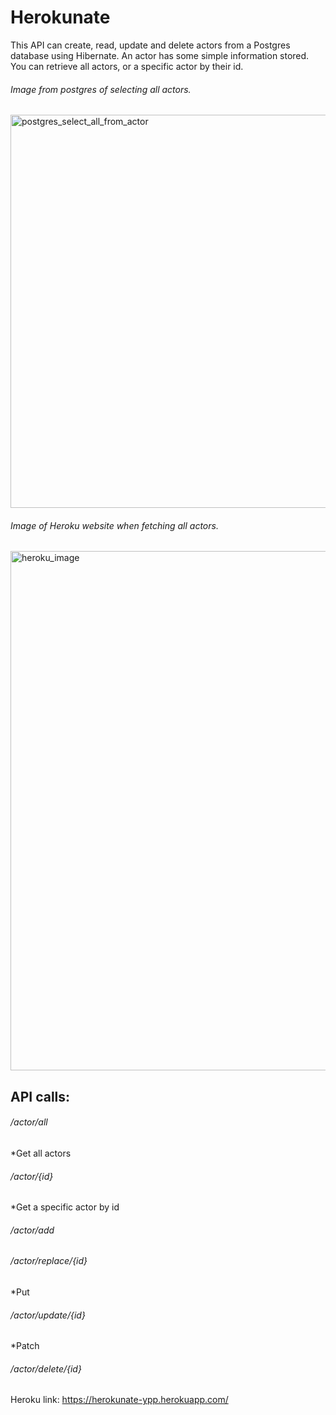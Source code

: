 # Herokunate

This API can create, read, update and delete actors from a Postgres database using Hibernate.
An actor has some simple information stored.
You can retrieve all actors, or a specific actor by their id.

###### Image from postgres of selecting all actors.
<img width="629" alt="postgres_select_all_from_actor" src="https://user-images.githubusercontent.com/72442350/96996987-2bf52900-1531-11eb-99dc-723443a42b4d.PNG">

###### Image of Heroku website when fetching all actors.
<img width="831" alt="heroku_image" src="https://user-images.githubusercontent.com/72442350/96996950-13850e80-1531-11eb-8f4a-23242027ab01.PNG">

## API calls:

###### /actor/all
*Get all actors
###### /actor/{id}
*Get a specific actor by id
###### /actor/add
###### /actor/replace/{id}
*Put
###### /actor/update/{id}
*Patch
###### /actor/delete/{id}



Heroku link: https://herokunate-ypp.herokuapp.com/

